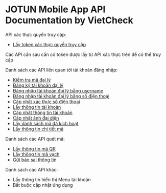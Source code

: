 # JOTUN Mobile App API Documentation by VietCheck

API xác thực quyền truy cập:

- [Lấy token xác thực quyền truy cập](https://github.com)

Các API cần sau cần có token được lấy từ API xác thực trên để có thể truy cập

Danh sách các API liên quan tới tài khoản đăng nhập:

- [Kiểm tra mã đại lý](https://github.com)
- [Đăng ký tài khoản đại lý](https://github.com)
- [Đăng nhập tài khoản đại lý bằng username](https://github.com)
- [Đăng nhập tài khoản đại lý bằng số điện thoại](https://github.com)
- [Cập nhật xác thực số điện thoại](https://github.com)
- [Lấy thông tin tài khoản](https://github.com)
- [Cập nhật thông tin tài khoản](https://github.com)
- [Cập nhật ảnh đại diện](https://github.com)
- [Lấy danh sách mã đã kích hoạt](https://github.com)
- [Lấy thông tin chi tiết mã](https://github.com)

Danh sách các API quét mã:

- [Lấy thông tin mã QR](https://github.com)
- [Lấy thông tin mã vạch](https://github.com)
- [Gửi báo sai thông tin](https://github.com)

Danh sách các API khác:

- Lấy thông tin hiển thị Menu tài khoản
- Bắt buộc cập nhật ứng dụng
